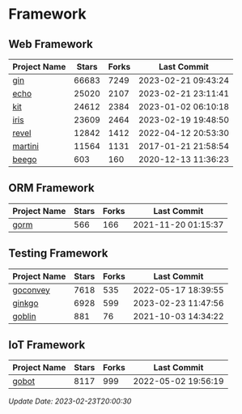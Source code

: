 # Framework

## Web Framework
| Project Name | Stars | Forks | Last Commit |
| ------------ | ----- | ----- | ----------- |
| [gin](https://github.com/gin-gonic/gin) | 66683 | 7249 | 2023-02-21 09:43:24 |
| [echo](https://github.com/labstack/echo) | 25020 | 2107 | 2023-02-21 23:11:41 |
| [kit](https://github.com/go-kit/kit) | 24612 | 2384 | 2023-01-02 06:10:18 |
| [iris](https://github.com/kataras/iris) | 23609 | 2464 | 2023-02-19 19:48:50 |
| [revel](https://github.com/revel/revel) | 12842 | 1412 | 2022-04-12 20:53:30 |
| [martini](https://github.com/go-martini/martini) | 11564 | 1131 | 2017-01-21 21:58:54 |
| [beego](https://github.com/astaxie/beego) | 603 | 160 | 2020-12-13 11:36:23 |

## ORM Framework
| Project Name | Stars | Forks | Last Commit |
| ------------ | ----- | ----- | ----------- |
| [gorm](https://github.com/jinzhu/gorm) | 566 | 166 | 2021-11-20 01:15:37 |

## Testing Framework
| Project Name | Stars | Forks | Last Commit |
| ------------ | ----- | ----- | ----------- |
| [goconvey](https://github.com/smartystreets/goconvey) | 7618 | 535 | 2022-05-17 18:39:55 |
| [ginkgo](https://github.com/onsi/ginkgo) | 6928 | 599 | 2023-02-23 11:47:56 |
| [goblin](https://github.com/franela/goblin) | 881 | 76 | 2021-10-03 14:34:22 |

## IoT Framework
| Project Name | Stars | Forks | Last Commit |
| ------------ | ----- | ----- | ----------- |
| [gobot](https://github.com/hybridgroup/gobot) | 8117 | 999 | 2022-05-02 19:56:19 |

*Update Date: 2023-02-23T20:00:30*